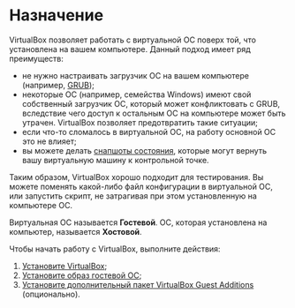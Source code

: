 # Назначение

VirtualBox позволяет работать с виртуальной ОС поверх той, что установлена на вашем компьютере. Данный подход имеет ряд преимуществ:

- не нужно настраивать загрузчик ОС на вашем компьютере (например, [GRUB](https://ru.wikipedia.org/wiki/GNU_GRUB));
- некоторые ОС (например, семейства Windows) имеют свой собственный загрузчик ОС, который может конфликтовать с GRUB, вследствие чего доступ к остальным ОС на компьютере может быть утрачен. VirtualBox позволяет предотвратить такие ситуации;
- если что-то сломалось в виртуальной ОС, на работу основной ОС это не влияет;
- вы можете делать [снапшоты состояния](snapshot.md), которые могут вернуть вашу виртуальную машину к контрольной точке.

Таким образом, VirtualBox хорошо подходит для тестирования. Вы можете поменять какой-либо файл конфигурации в виртуальной ОС, или запустить скрипт, не затрагивая при этом установленную на компьютере ОС.

Виртуальная ОС называется **Гостевой**. ОС, которая установлена на компьютер, называется **Хостовой**.

Чтобы начать работу с VirtualBox, выполните действия:

1. [Установите VirtualBox](virtualbox-installation-guide.md);
2. [Установите образ гостевой ОС](guest-os-installation-guide.md);
3. [Установите дополнительный пакет VirtualBox Guest Additions](vbox-guest-additions.md) (опционально).
